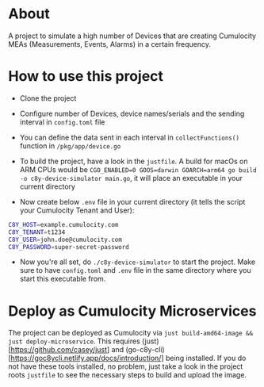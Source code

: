 # About

A project to simulate a high number of Devices that are creating Cumulocity MEAs (Measurements, Events, Alarms) in a certain frequency. 

# How to use this project

* Clone the project

* Configure number of Devices, device names/serials and the sending interval in `config.toml` file

* You can define the data sent in each interval in `collectFunctions()` function in `/pkg/app/device.go`

* To build the project, have a look in the `justfile`. A build for macOs on ARM CPUs would be `CGO_ENABLED=0 GOOS=darwin GOARCH=arm64 go build -o c8y-device-simulator main.go`, it will place an executable in your current directory

* Now create below `.env` file in your current directory (it tells the script your Cumulocity Tenant and User):

```sh
C8Y_HOST=example.cumulocity.com
C8Y_TENANT=t1234
C8Y_USER=john.doe@cumulocity.com
C8Y_PASSWORD=super-secret-password
```

* Now you're all set, do `./c8y-device-simulator` to start the project. Make sure to have `config.toml` and `.env` file in the same directory where you start this executable from.

# Deploy as Cumulocity Microservices

The project can be deployed as Cumulocity via `just build-amd64-image && just deploy-microservice`. This requires (just)[https://github.com/casey/just] and (go-c8y-cli)[https://goc8ycli.netlify.app/docs/introduction/] being installed. 
If you do not have these tools installed, no problem, just take a look in the project roots `justfile` to see the necessary steps to build and upload the image.